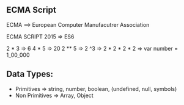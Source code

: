 ## ECMA Script
ECMA ==> European Computer Manufacutrer Association


ECMA SCRIPT 2015 => ES6

2 * 3 => 6
4 * 5 => 20
2 ** 5 => 2 ^3 => 2 * 2 * 2 * 2 =>
var number = 1_00_000

## Data Types:
- Primitives => string, number, boolean, (undefined, null, symbols)
- Non Primitives => Array, Object